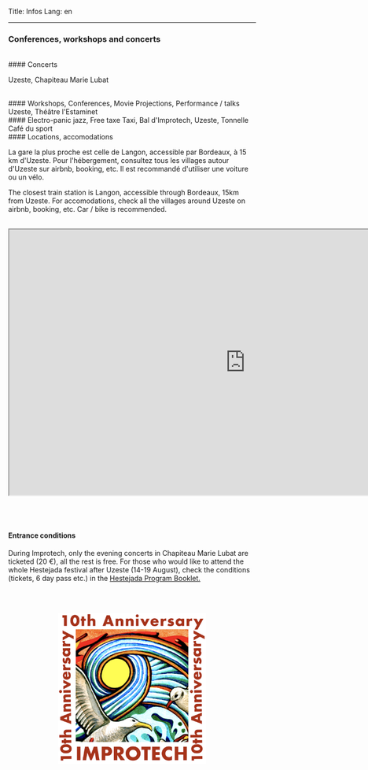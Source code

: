 Title: Infos
Lang: en

 ---

### Conferences, workshops and concerts

<br>
#### Concerts

Uzeste, Chapiteau Marie Lubat

<br>
#### Workshops, Conferences, Movie Projections, Performance / talks
Uzeste, Théâtre l'Estaminet

<br>
#### Electro-panic jazz, Free taxe Taxi, Bal d'Improtech,
Uzeste, Tonnelle Café du sport

<br>
#### Locations, accomodations

La gare la plus proche est celle de Langon, accessible par Bordeaux, à 15 km d'Uzeste.
Pour l'hébergement, consultez tous les villages autour d'Uzeste sur airbnb, booking, etc. Il est recommandé d'utiliser une voiture ou un vélo.

The closest train station is Langon, accessible through Bordeaux, 15km from Uzeste.
For accomodations, check all the villages around Uzeste on airbnb, booking, etc. Car / bike is recommended.
<br><br>

<p align="center">
<iframe src="https://www.google.com/maps/d/embed?mid=11NTJ075iW8k85UU7baAxsby6N9mB-Bw&ehbc=2E312F" width="960" height="540"></iframe>
</p>

<br><br>
#### Entrance conditions

During Improtech, only the evening concerts in Chapiteau Marie Lubat are ticketed (20 €), all the rest is free.
For those who would like to attend the whole Hestejada festival after Uzeste (14-19 August), check the conditions (tickets, 6 day pass etc.) in the [Hestejada Program Booklet.]({filename}/doc/Hestejada46Program.pdf)

<br><br>


<p align="center">
  <img src="../images/Logo_improtech_anniv.png" width="300">
</p>
